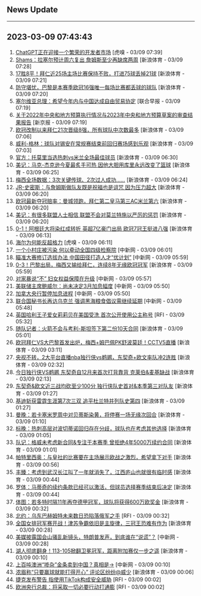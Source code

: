 ## News Update
---
2023-03-09 07:43:43
---
1. <a target="_blank" href="https://www.huxiu.com/article/815006.html">ChatGPT正在迎接一个繁荣的开发者市场</a> [虎嗅 - 03/09 07:39]
2. <a target="_blank" href="https://k.sina.cn/article_2018499075_784fda0302001m20c.html?from=sports&subch=osport">Shams：拉塞尔预计周六复出 詹姆斯至少再缺席两周</a> [新浪体育 - 03/09 07:28]
3. <a target="_blank" href="https://k.sina.cn/article_2018499075_784fda0302001m20b.html?from=sports&subch=osport">17胜8平！拜仁近25场主场比赛保持不败，打进75球丢掉21球</a> [新浪体育 - 03/09 07:21]
4. <a target="_blank" href="https://k.sina.cn/article_1698513182_653d411e04001dmmo.html?from=sports&subch=osport">防守堪忧，巴黎是本赛季欧冠16强唯一每场比赛都丢球的球队</a> [新浪体育 - 03/09 07:20]
5. <a target="_blank" href="https://www.zaobao.com/realtime/china/story20230309-1370742">塞尔维亚总理：希望今年内与中国达成自由贸易协定</a> [联合早报 - 03/09 07:19]
6. <a target="_blank" href="https://www.bjnews.com.cn/detail-167831746714297.html">关于2022年中央和地方预算执行情况与2023年中央和地方预算草案的审查结果报告</a> [新京报 - 03/09 07:19]
7. <a target="_blank" href="https://k.sina.cn/article_2018499075_784fda0302001m1zu.html?from=sports&subch=osport">欧冠改制以来拜仁21次晋级8强，所有球队中次数最多</a> [新浪体育 - 03/09 07:06]
8. <a target="_blank" href="https://k.sina.cn/article_2018499075_784fda0302001m1zr.html?from=sports&subch=osport">威利-格林：球队对锡安在常规赛结束前回归赛场感到乐观</a> [新浪体育 - 03/09 07:03]
9. <a target="_blank" href="https://k.sina.cn/article_2018499075_784fda0302001m1ym.html?from=sports&subch=osport">官方：托莫里当选热刺vs米兰全场最佳球员</a> [新浪体育 - 03/09 06:30]
10. <a target="_blank" href="https://k.sina.cn/article_2018499075_784fda0302001m1ye.html?from=sports&subch=osport">美记：马克-杰克逊今夏最炙手可热 因他大胆用库里永远改变了篮球</a> [新浪体育 - 03/09 06:25]
11. <a target="_blank" href="https://k.sina.cn/article_2018499075_784fda0304001m1yl.html?from=sports&subch=osport">梅西全场数据：3次关键传球、2次过人成功……</a> [新浪体育 - 03/09 06:24]
12. <a target="_blank" href="https://k.sina.cn/article_2018499075_784fda0302001m1yc.html?from=sports&subch=osport">JR-史密斯：与詹姆斯做队友既是祝福也是诅咒 因为压力超大</a> [新浪体育 - 03/09 06:20]
13. <a target="_blank" href="https://k.sina.cn/article_2018499075_784fda0302001m1yb.html?from=sports&subch=osport">欧冠最新夺冠赔率：曼城领跑，拜仁第二皇马第三AC米兰第六</a> [新浪体育 - 03/09 06:20]
14. <a target="_blank" href="https://k.sina.cn/article_2018499075_784fda0302001m1yf.html?from=sports&subch=osport">美记：有很多联盟人士相信 联盟不会对莫兰特施以严厉的惩罚</a> [新浪体育 - 03/09 06:20]
15. <a target="_blank" href="https://k.sina.cn/article_7354218509_1b658780d001014uxt.html?from=sports&subch=global">0-1！阿根廷大将染红成转折 英超7亿豪门出局 欧冠7冠王挺进八强</a> [新浪体育 - 03/09 06:13]
16. <a target="_blank" href="https://www.huxiu.com/article/812569.html">海尔为何能反超格力</a> [虎嗅 - 03/09 06:11]
17. <a target="_blank" href="http://www.chinanews.com//gn/2023/03-09/9968124.shtml">一个小村庄被污染 何以牵动全国四级检察院</a> [中新网 - 03/09 06:01]
18. <a target="_blank" href="http://www.chinanews.com//ty/2023/03-09/9968123.shtml">瞄准大赛修订选拔办法 中国田径打造人才“优计划”</a> [中新网 - 03/09 05:59]
19. <a target="_blank" href="https://k.sina.cn/article_6645066132_18c13a994020012b83.html?from=sports&subch=osport">0-3！巴黎出局，梅西又输给拜仁，连续8年无缘欧冠冠军</a> [新浪体育 - 03/09 05:59]
20. <a target="_blank" href="http://www.chinanews.com//gn/2023/03-09/9968122.shtml">对家暴说“不” 妇女权益保障在升级</a> [中新网 - 03/09 05:57]
21. <a target="_blank" href="http://www.chinanews.com//gj/2023/03-09/9968118.shtml">美联储主席鲍威尔：尚未决定3月加息幅度</a> [中新网 - 03/09 05:50]
22. <a target="_blank" href="http://www.chinanews.com//gj/2023/03-09/9968117.shtml">加拿大央行暂停加息进程</a> [中新网 - 03/09 05:50]
23. <a target="_blank" href="http://www.chinanews.com//gj/2023/03-09/9968116.shtml">联合国秘书长再访乌克兰 强调黑海粮食倡议需继续延期</a> [中新网 - 03/09 05:48]
24. <a target="_blank" href="https://www.rfi.fr/cn/%E5%9B%BD%E9%99%85%E6%8A%A5%E9%81%93/20230308-%E8%92%B2%E4%BA%AD%E7%9A%84%E9%92%B1%E5%8C%85-%E4%BF%84%E5%9B%BD%E5%A4%A7%E6%8F%90%E7%90%B4%E5%AE%B6%E8%BD%AC%E5%B8%90%E6%95%B0%E4%BB%A5%E7%99%BE%E4%B8%87%E6%B3%95%E9%83%8E-%E7%91%9E%E5%A3%AB%E9%93%B6%E8%A1%8C%E5%AE%B6%E5%8F%97%E5%AE%A1">英国哈利王子爱女莉莉贝在美国受洗 首次公开使用公主称号</a> [RFI - 03/09 05:32]
25. <a target="_blank" href="https://k.sina.cn/article_2018499075_784fda0302001m1w1.html?from=sports&subch=osport">随队记者：火箭不会与考利-斯坦签下第二份10天合同</a> [新浪体育 - 03/09 05:01]
26. <a target="_blank" href="https://k.sina.cn/article_1685707867_6479dc5b00101a4dd.html?from=sports&subch=global">欧冠拜仁VS大巴黎首发出炉，梅西+姆巴佩PK舒波莫廷！CCTV5直播</a> [新浪体育 - 03/09 03:11]
27. <a target="_blank" href="https://k.sina.cn/article_1685707867_6479dc5b00101a4da.html?from=sports&subch=nba">央视不转，2大平台直播nba独行侠vs鹈鹕，东契奇+欧文率队冲2连胜</a> [新浪体育 - 03/09 02:32]
28. <a target="_blank" href="https://k.sina.cn/article_2018499075_784fda0302001m1ut.html?from=sports&subch=osport">今日独行侠VS鹈鹕 东契奇自12月来首次打背靠背 克莱伯&麦基缺战</a> [新浪体育 - 03/09 02:13]
29. <a target="_blank" href="https://k.sina.cn/article_2018499075_784fda0302001m1uo.html?from=sports&subch=osport">东契奇&欧文近三战均砍至少100分 独行侠队史首对&本季第三对队友</a> [新浪体育 - 03/09 01:27]
30. <a target="_blank" href="https://k.sina.cn/article_2018499075_784fda0302001m1up.html?from=sports&subch=osport">基迪斩获雷霆生涯第7次三双 追平杜兰特并列队史第四</a> [新浪体育 - 03/09 01:27]
31. <a target="_blank" href="https://k.sina.cn/article_2018499075_784fda0302001m1um.html?from=sports&subch=osport">曼晚：若卡塞米罗周中对贝蒂斯染黄，将停赛一场无缘次回合</a> [新浪体育 - 03/09 01:10]
32. <a target="_blank" href="https://k.sina.cn/article_2018499075_784fda0302001m1ul.html?from=sports&subch=osport">标晚：热刺高层对波切蒂诺回归存在分歧，球队也在考虑其他选择</a> [新浪体育 - 03/09 01:05]
33. <a target="_blank" href="https://k.sina.cn/article_2018499075_784fda0302001m1uj.html?from=sports&subch=osport">队记：格威未考虑新合同&专注于本赛季 曾拒绝4年5000万续约合同</a> [新浪体育 - 03/09 01:01]
34. <a target="_blank" href="https://k.sina.cn/article_2018499075_784fda0302001m1ug.html?from=sports&subch=osport">帕特里西奥：与皇社的比赛要在主场展示欧战之激烈，希望拿下对手</a> [新浪体育 - 03/09 00:56]
35. <a target="_blank" href="https://k.sina.cn/article_2018499075_784fda0302001m1ud.html?from=sports&subch=osport">丰臻：考虑到武汉长江叫了一年就消失了，江西庐山也就很有临时感</a> [新浪体育 - 03/09 00:44]
36. <a target="_blank" href="https://k.sina.cn/article_2018499075_784fda0302001m1uc.html?from=sports&subch=osport">罗体：马蒂奇的续约条款已经可以激活，但球员选择赛季结束后决定</a> [新浪体育 - 03/09 00:44]
37. <a target="_blank" href="https://k.sina.cn/article_2018499075_784fda0302001m1ua.html?from=sports&subch=osport">体图：若多特时隔11年再夺德甲冠军，球队将获得600万欧奖金</a> [新浪体育 - 03/09 00:32]
38. <a target="_blank" href="https://www.rfi.fr/cn/%E8%B4%A2%E7%BB%8F%E5%BF%AB%E8%AE%AF/20230308-%E9%B2%8D%E5%B0%94%E6%94%BE%E9%B9%B0%E5%90%8E%E5%B8%82%E5%9C%BA%E5%9B%9E%E7%A8%B3-%E6%AC%A7%E6%B4%B2%E8%82%A1%E5%B8%82%E5%A4%9A%E6%94%B6%E6%B6%A8">北约：乌东巴赫姆特未来数日恐陷落俄军之手</a> [RFI - 03/09 00:32]
39. <a target="_blank" href="https://k.sina.cn/article_3181157500_bd9c9c7c00101mvdj.html?from=sports&subch=vollyball">全国女排冠军赛开战！津苏争霸依旧是主旋律，三冠王恐难有作为</a> [新浪体育 - 03/09 00:28]
40. <a target="_blank" href="http://www.chinanews.com//gj/2023/03-09/9968103.shtml">美媒披露国会山骚乱新镜头，特朗普发声，到底谁在“说谎”？</a> [中新网 - 03/09 00:28]
41. <a target="_blank" href="https://k.sina.cn/article_5330749727_13dbcc91f00101aqlv.html?from=sports&subch=nba">湖人彻底翻身！113-105掀翻卫冕冠军，距离附加赛仅一步之遥</a> [新浪体育 - 03/09 00:10]
42. <a target="_blank" href="http://www.chinanews.com//cj/2023/03-09/9968099.shtml">上百吨澳洲“掺杂”金条卖到中国？真相是→</a> [中新网 - 03/09 00:10]
43. <a target="_blank" href="https://k.sina.cn/article_2018499075_v784fda0302001m1u6.html?from=sports&subch=osport">浓眉称“只要赢球就能打得开心” 评论区纷纷@威少</a> [新浪体育 - 03/09 00:06]
44. <a target="_blank" href="https://www.rfi.fr/cn/%E5%9B%BD%E9%99%85%E6%8A%A5%E9%81%93/20230308-%E5%8C%97%E7%BA%A6-%E4%B9%8C%E4%B8%9C%E5%B7%B4%E8%B5%AB%E5%A7%86%E7%89%B9%E6%9C%AA%E6%9D%A5%E6%95%B0%E6%97%A5%E6%81%90%E9%99%B7%E8%90%BD%E4%BF%84%E5%86%9B%E4%B9%8B%E6%89%8B">捷克发布警告 指使用TikTok构成安全威胁</a> [RFI - 03/09 00:02]
45. <a target="_blank" href="https://www.rfi.fr/cn/%E5%9B%BD%E9%99%85%E6%8A%A5%E9%81%93/20230308-%E6%8D%B7%E5%85%8B%E5%8F%91%E5%B8%83%E8%AD%A6%E5%91%8A-%E6%8C%87%E4%BD%BF%E7%94%A8tiktok%E6%9E%84%E6%88%90%E5%AE%89%E5%85%A8%E5%A8%81%E8%83%81">欧洲央行总裁：将采取一切必要行动打通膨</a> [RFI - 03/09 00:02]
